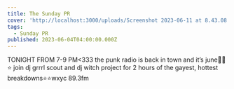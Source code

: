 ```yaml
---
title: The Sunday PR
cover: 'http://localhost:3000/uploads/Screenshot 2023-06-11 at 8.43.08 p.m..png'
tags:
  - Sunday PR
published: 2023-06-04T04:00:00.000Z
---
```


TONIGHT FROM 7-9 PM<333 the punk radio is back in town and it’s june🖕💪⭐️
join dj grrrl scout and dj witch project for 2 hours of the gayest, hottest breakdowns⭐️⭐️wxyc 89.3fm
